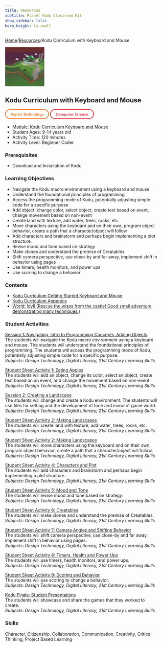 ```yaml
---
title: Resources
subtitle: Planet Kodu Classroom Kit
show_sidebar: false
hero_height: is-small
---
```


[Home](..)/[Resources](.)/Kodu Curriculum with Keyboard and Mouse

[![](kodu_curriculum_with_keyboard_and_mouse.png)](https://www.kodugamelab.com/worlds/#zoFaHmFpPUaSMNWLUIzqCA==)

## Kodu Curriculum with Keyboard and Mouse
![Digital Technology](dt.png) ![Computer Science](cs.png)

* [Module: Kodu Curriculum Keyboard and Mouse](4_Kodu_Curriculum_Keyboard_and_Mouse.pdf)
* Student Ages: 9-14 years old
* Activity Time: 120 minutes
* Activity Level: Beginner Coder

### Prerequisites 
* Download and Installation of Kodu

### Learning Objectives
* Navigate the Kodu macro environment using a keyboard and mouse
* Understand the foundational principles of programming
* Access the programming mode of Kodu, potentially adjusting simple code for a specific purpose
* Add object, change color, select object, create text based on event, change movement based on non-event
* Create land with texture, add water, trees, rocks, etc
* Move characters using the keyboard and on their own, program object behavior, create a path that a character/object will follow
* Add characters and brainstorm and perhaps begin implementing a plot structure.
* Revise mood and tone based on strategy
* Make clones and understand the premise of Creatables
* Shift camera perspective, use close-by and far away, implement shift in behavior using pages
* Use timers, health monitors, and power ups
* Use scoring to change a behavior

### Contents
* [Kodu Curriculum Getting Started Keyboard and Mouse](4_Kodu_Curriculum_Keyboard_and_Mouse.pdf)
* [Kodu Curriculum Appendix](Kodu_Curriculum_Appendix.pdf)
* [World: Idyll (Rescue the wisps from the castle! Good small adventure demonstrating many techniques.)](https://www.kodugamelab.com/worlds/#la0mN6apSEGGNGopgKY2Dg==)

### Student Activities
[Session 1: Navigating, Intro to Programming Concepts, Adding Objects](4_Kodu_Curriculum_Keyboard_and_Mouse.pdf#page=13)<br>
The students will navigate the Kodu macro environment using a keyboard and mouse. The students will understand the foundational principles of programming. The students will access the programming mode of Kodu, potentially adjusting simple code for a specific purpose.<br>
*Subjects: Design Technology, Digital Literacy, 21st Century Learning Skills*

[Student Sheet Activity 1: Eating Apples](4_Kodu_Curriculum_Keyboard_and_Mouse.pdf#page=13)<br>
The students will add an object, change its color, select an object, create text based on an event, and change the movement based on non-event.<br>
*Subjects: Design Technology, Digital Literacy, 21st Century Learning Skills*

[Session 2: Creating a Landscape](4_Kodu_Curriculum_Keyboard_and_Mouse.pdf#page=14)<br>
The students will change and create a Kodu environment. The students will use tiles for setting and the development of tone and mood of game world.<br>
*Subjects: Design Technology, Digital Literacy, 21st Century Learning Skills*

[Student Sheet Activity 2: Making Landscapes](4_Kodu_Curriculum_Keyboard_and_Mouse.pdf#page=18)<br>
The students will create land with texture, add water, trees, rocks, etc.<br>
*Subjects: Design Technology, Digital Literacy, 21st Century Learning Skills*

[Student Sheet Activity 2: Making Landscapes](4_Kodu_Curriculum_Keyboard_and_Mouse.pdf#page=23)<br>
The students will move characters using the keyboard and on their own, program object behavior, create a path that a character/object will follow.<br>
*Subjects: Design Technology, Digital Literacy, 21st Century Learning Skills*

[Student Sheet Activity 4: Characters and Plot](4_Kodu_Curriculum_Keyboard_and_Mouse.pdf#page=26)<br>
The students will add characters and brainstorm and perhaps begin implementing a plot structure.<br>
*Subjects: Design Technology, Digital Literacy, 21st Century Learning Skills*

[Student Sheet Activity 5: Mood and Tone](4_Kodu_Curriculum_Keyboard_and_Mouse.pdf#page=30)<br>
The students will revise mood and tone based on strategy.<br>
*Subjects: Design Technology, Digital Literacy, 21st Century Learning Skills*

[Student Sheet Activity 6: Creatables](4_Kodu_Curriculum_Keyboard_and_Mouse.pdf#page=34)<br>
The students will make clones and understand the premise of Creatables.<br>
*Subjects: Design Technology, Digital Literacy, 21st Century Learning Skills*

[Student Sheet Activity 7: Camera Angles and Shifting Behavior](4_Kodu_Curriculum_Keyboard_and_Mouse.pdf#page=38)<br>
The students will shift camera perspective, use close-by and far away, implement shift in behavior using pages.<br>
*Subjects: Design Technology, Digital Literacy, 21st Century Learning Skills*

[Student Sheet Activity 8: Timers, Health and Power Ups](4_Kodu_Curriculum_Keyboard_and_Mouse.pdf#page=42)<br>
The students will use timers, health monitors, and power ups.<br>
*Subjects: Design Technology, Digital Literacy, 21st Century Learning Skills*

[Student Sheet Activity 9: Scoring and Behavior](4_Kodu_Curriculum_Keyboard_and_Mouse.pdf#page=44)<br>
The students will use scoring to change a behavior.<br>
*Subjects: Design Technology, Digital Literacy, 21st Century Learning Skills*

[Kodu Finale: Student Presentations](4_Kodu_Curriculum_Keyboard_and_Mouse.pdf#page=45)<br>
The students will showcase and share the games that they worked to create.<br>
*Subjects: Design Technology, Digital Literacy, 21st Century Learning Skills*

### Skills
Character,
Citizenship,
Collaboration,
Communication,
Creativity,
Critical Thinking,
Project Based Learning 
